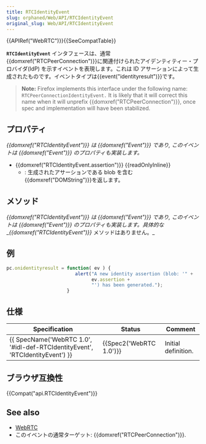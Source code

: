 ```yaml
---
title: RTCIdentityEvent
slug: orphaned/Web/API/RTCIdentityEvent
original_slug: Web/API/RTCIdentityEvent
---
```

{{APIRef("WebRTC")}}{{SeeCompatTable}}

**`RTCIdentityEvent`** インタフェースは、通常 {{domxref("RTCPeerConnection")}}に関連付けられたアイデンティティー・プロバイダ(IdP) を示すイベントを表現します。これは ID アサーションによって生成されたものです。イベントタイプは{{event("identityresult")}}です。

> **Note:** Firefox implements this interface under the following name: `RTCPeerConnectionIdentityEvent.` It is likely that it will correct this name when it will unprefix {{domxref("RTCPeerConnection")}}, once spec and implementation will have been stabilized.

## プロパティ

_{{domxref("RTCIdentityEvent")}} は {{domxref("Event")}} であり, このイベントは {{domxref("Event")}} のプロパティも実装します。_

- {{domxref("RTCIdentityEvent.assertion")}} {{readOnlyInline}}
  - : 生成されたアサーションである blob を含む{{domxref("DOMString")}}を返します。

## メソッド

_{{domxref("RTCIdentityEvent")}} は {{domxref("Event")}} であり, このイベントは {{domxref("Event")}} のプロパティも実装します。具体的な_ \__{{domxref("RTCIdentityEvent")}}_ メソッドはありません。\_

## 例

```js
pc.onidentityresult = function( ev ) {
                         alert("A new identity assertion (blob: '" +
                               ev.assertion +
                               "') has been generated.");
                      }
```

## 仕様

| Specification                                                                                            | Status                           | Comment             |
| -------------------------------------------------------------------------------------------------------- | -------------------------------- | ------------------- |
| {{ SpecName('WebRTC 1.0', '#idl-def-RTCIdentityEvent', 'RTCIdentityEvent') }} | {{Spec2('WebRTC 1.0')}} | Initial definition. |

## ブラウザ互換性

{{Compat("api.RTCIdentityEvent")}}

## See also

- [WebRTC](/ja/docs/Web/Guide/API/WebRTC "/en-US/docs/CSS/Using_CSS_animations")
- このイベントの通常ターゲット: {{domxref("RTCPeerConnection")}}.
